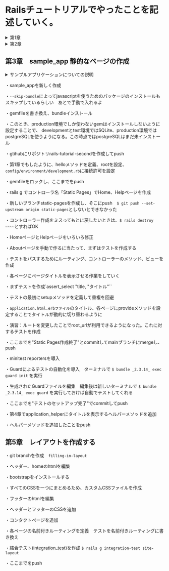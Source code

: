 # Railsチュートリアルでやったことを記述していく。

<details><summary>第1章</summary><div>

## 第1章　hello_app
・クラウドIDEで環境構築

・rvmを使って`ruby3.1.2`をインストール

　`$ rvm get stable`

　`$ rvm install 3.1.2`

　`$ rvm --default use 3.1.2`

・railsをインストールする

　rubyドキュメントをスキップする設定を`.gemrcファイル`に追加

　`$ echo "gem: --no-document" >> ~/.gemrc`

　`rails7.0.4`をインストール

　`$ gem install rails -v 7.0.4`

・`bundler2.3.14`をインストール

　`$ gem install bundler -v 2.3.14`

・cloud9環境のディスク容量を追加する

　`$ source <(curl -sL https://cdn.learnenough.com/resize)``

・`~/environment`で`hello_app`という名前のrailsアプリを新規作成

　バージョンを指定　`--skip-bundle`コマンドを省略すると、システム上で見つかる最も直近のバージョンのbundlerが使われることになる

　`$ rails _ 7.0.4 _ new hello_app --skip-bundle`

・Gemfileの中身を書き換え

・`config/environment/development.rb`にクラウドIDEからrailsサーバーへ接続する許可を記述

　`config.hosts.clear`

・railsサーバーを起動、初期画面が表示されることを確認

・MVC(model-view-controller)

　ブラウザからのリクエストをcontrollerが受け取り、model(データベースとの通信を担当)を対話して呼び出し、viewをレンダリングしてHTMLをブラウザに返す

・`application_controller`にhelloメソッドを定義

・`config/routes`でhelloメソッドで表示されるHTMLをrootに設定

・`localhost:3000`でhelloメソッドで定義したHTMLが表示されることを確認

・クラウドIDEのgitバージョンが2.17.1であったのでアップグレード　2.41.0に

　`$ source <(curl -sL https://cdn.learnenough.com/upgrade_git)``

### ・githubにリポジトリhello_app-secondを作成してプッシュ

　↓個人アクセストークン

```
　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
```

</div></details>

<details><summary>第2章</summary><div>

## 第2章　toy_app

・`rails new` で`toy_app`を作成

・gemfileを書き換えて`bundle install`第1章で作ったものに加え、"sassc-rails"をインストール

・第1章でもしたように、helloメソッドを定義、rootを設定、`config/environment/development.rb`に接続許可を設定

・railsサーバーを起動し、無事起動することを確認

### ・gtihubのリポジトリtoy_ app_secondを作成してpush

・scaffoldコマンドでUsersモデルを作成　カラムは`name:string`と`email:string`

・作ったデータベースをマイグレート

・scaffoldで作成したので、URLが~/usersに新しくページが自動で作成されていることを確認

・rootページを`users/index`に変更

・scaffoldはいろんなページを一気に作成してくれるので便利だが、データの検証やテストが行われていないなどの問題点が多々ある。

・Micropostモデルを作成　カラムは`content:text`と`user_id:integer`

・`models/micropost.rb`に投稿のバリデーションを作成　投稿を140字に制限

・`models/user.rb`にuser一人に複数のmicropostが紐づくように設定　`has_many :microposts`

・`models/micropost.rb`にmicropost一つにuser一人が紐づくように設定　`belongs_to :user`

・railsコンドールで紐づけがちゃんとできているか確認

・演習：ユーザーのshowページに、ユーザーの最初の投稿を表示させる

・演習：投稿のバリデーションを追加　空白だとエラーを返すように

・演習：Userモデルにバリデーションを追加　nameとemailが空白のときにエラーを返す

・ユーザーと投稿のページの行ったり来たりが面倒だったのでヘッダーに各一覧へのリンクを設置

### ・toy_appの作成終了　push

</div></details>

## 第3章　sample_app 静的なページの作成

<details><summary>サンプルアプリケーションについての説明</summary><div>

# Ruby on Rails チュートリアルのサンプルアプリケーション

これは、次の教材で作られたサンプルアプリケーションです。
[*Ruby on Rails チュートリアル*](https://railstutorial.jp/)
（第7版）
[Michael Hartl](https://www.michaelhartl.com/) 著

## ライセンス

[Ruby on Rails チュートリアル](https://railstutorial.jp/)内にある
ソースコードはMITライセンスとBeerwareライセンスのもとで公開されています。
詳細は [LICENSE.md](LICENSE.md) をご覧ください。

## 使い方

このアプリケーションを動かす場合は、まずはリポジトリを手元にクローンしてください。
その後、次のコマンドで必要になる RubyGems をインストールします。

```
$ gem install bundler -v 2.3.14
$ bundle _2.3.14_ config set --local without 'production'
$ bundle _2.3.14_ install
```

その後、データベースへのマイグレーションを実行します。

```
$ rails db:migrate
```

最後に、テストを実行してうまく動いているかどうか確認してください。

```
$ rails test
```

テストが無事にパスしたら、Railsサーバーを立ち上げる準備が整っているはずです。

```
$ rails server
```

詳しくは、[*Ruby on Rails チュートリアル*](https://railstutorial.jp/)
を参考にしてください。


</div></details>

・sample_appを新しく作成

・`--skip-bundle`によってjavascriptを使うためのパッケージのインストールもスキップしているらしい　あとで手動で入れるよ

・gemfileを書き換え、bundleインストール

・このとき、production環境でしか使わないgemはインストールしないように設定することで、
developmentとtest環境ではSQLite、production環境ではpostgreSQLを使うようになる。この時点ではpostgreSQLはまだ未インストール

・gtihubにリポジトリrails-tutorial-secondを作成してpush

・第1章でもしたように、helloメソッドを定義、rootを設定、`config/environment/development.rb`に接続許可を設定

・gemfileをロックし、ここまでをpush

・rails g でコントローラ名「Static Pages」でHome、Helpページを作成

・新しいブランチstatic-pagesを作成し、そこにpush　`$ git push --set-upstream origin static-pages`としないとできなかった

・コントローラー作成をミスってもとに戻したいときは、`$ rails destroy ~~~~`とすればOK

・HomeページとHelpページをいろいろ修正

・Aboutページを手動で作るに当たって、まずはテストを作成する

・テストをパスするためにルーティング、コントローラーのメソッド、ビューを作成

・各ページにページタイトルを表示させる作業をしていく

・まずテストを作成`assert_select "title, "タイトル"``

・テストの最初にsetupメソッドを定義して重複を回避

・`application.html.erbファイル`のタイトル、各ページにprovideメソッドを設定することでタイトルが動的に切り替わるように

・演習：ルートを変更したことでroot_urlが利用できるようになった。これに対するテストを作成

・ここまでを"Static Pages作成終了"とcommitしてmainブランチにmergeし、push

・minitest reportersを導入

・Guardによるテストの自動化を導入　ターミナルで `$ bundle _2.3.14_ exec guard init` を実行

・生成されたGuardファイルを編集　編集後は新しいターミナルで `$ bundle _2.3.14_ exec guard` を実行しておけば自動でテストしてくれる

・ここまでを"テストのセットアップ完了"でcommitしてpush

・第4章でapplication_helperにタイトルを表示するヘルパーメソッドを追加

・ヘルパーメソッドを追加したことをpush

## 第5章　レイアウトを作成する

・git branchを作成　`filling-in-layout`

・ヘッダー、homeのhtmlを編集

・bootstrapをインストールする

・すべてのCSSを一つにまとめるため、カスタムCSSファイルを作成

・フッターのhtmlを編集

・ヘッダーとフッターのCSSを追加

・コンタクトページを追加

・各ページの名前付きルーティングを定義　テストを名前付きルーティングに書き換え

・結合テスト(integration_test)を作成 `$ rails g integration-test site-layout`

・ここまでをpush
